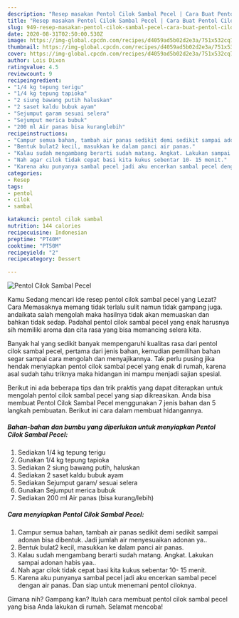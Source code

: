```yaml
---
description: "Resep masakan Pentol Cilok Sambal Pecel | Cara Buat Pentol Cilok Sambal Pecel Yang Bisa Manjain Lidah"
title: "Resep masakan Pentol Cilok Sambal Pecel | Cara Buat Pentol Cilok Sambal Pecel Yang Bisa Manjain Lidah"
slug: 949-resep-masakan-pentol-cilok-sambal-pecel-cara-buat-pentol-cilok-sambal-pecel-yang-bisa-manjain-lidah
date: 2020-08-31T02:50:00.530Z
image: https://img-global.cpcdn.com/recipes/d4059ad5b02d2e3a/751x532cq70/pentol-cilok-sambal-pecel-foto-resep-utama.jpg
thumbnail: https://img-global.cpcdn.com/recipes/d4059ad5b02d2e3a/751x532cq70/pentol-cilok-sambal-pecel-foto-resep-utama.jpg
cover: https://img-global.cpcdn.com/recipes/d4059ad5b02d2e3a/751x532cq70/pentol-cilok-sambal-pecel-foto-resep-utama.jpg
author: Lois Dixon
ratingvalue: 4.5
reviewcount: 9
recipeingredient:
- "1/4 kg tepung terigu"
- "1/4 kg tepung tapioka"
- "2 siung bawang putih haluskan"
- "2 saset kaldu bubuk ayam"
- "Sejumput garam sesuai selera"
- "Sejumput merica bubuk"
- "200 ml Air panas bisa kuranglebih"
recipeinstructions:
- "Campur semua bahan, tambah air panas sedikit demi sedikit sampai adonan bisa dibentuk. Jadi jumlah air menyesuaikan adonan ya.."
- "Bentuk bulat2 kecil, masukkan ke dalam panci air panas."
- "Kalau sudah mengambang berarti sudah matang. Angkat. Lakukan sampai adonan habis yaa.."
- "Nah agar cilok tidak cepat basi kita kukus sebentar 10- 15 menit."
- "Karena aku punyanya sambal pecel jadi aku encerkan sambal pecel dengan air panas. Dan siap untuk menemani pentol ciloknya."
categories:
- Resep
tags:
- pentol
- cilok
- sambal

katakunci: pentol cilok sambal 
nutrition: 144 calories
recipecuisine: Indonesian
preptime: "PT40M"
cooktime: "PT50M"
recipeyield: "2"
recipecategory: Dessert

---
```



![Pentol Cilok Sambal Pecel](https://img-global.cpcdn.com/recipes/d4059ad5b02d2e3a/751x532cq70/pentol-cilok-sambal-pecel-foto-resep-utama.jpg)

Kamu Sedang mencari ide resep pentol cilok sambal pecel yang Lezat? Cara Memasaknya memang tidak terlalu sulit namun tidak gampang juga. andaikata salah mengolah maka hasilnya tidak akan memuaskan dan bahkan tidak sedap. Padahal pentol cilok sambal pecel yang enak harusnya sih memiliki aroma dan cita rasa yang bisa memancing selera kita.



Banyak hal yang sedikit banyak mempengaruhi kualitas rasa dari pentol cilok sambal pecel, pertama dari jenis bahan, kemudian pemilihan bahan segar sampai cara mengolah dan menyajikannya. Tak perlu pusing jika hendak menyiapkan pentol cilok sambal pecel yang enak di rumah, karena asal sudah tahu triknya maka hidangan ini mampu menjadi sajian spesial.


Berikut ini ada beberapa tips dan trik praktis yang dapat diterapkan untuk mengolah pentol cilok sambal pecel yang siap dikreasikan. Anda bisa membuat Pentol Cilok Sambal Pecel menggunakan 7 jenis bahan dan 5 langkah pembuatan. Berikut ini cara dalam membuat hidangannya.

<!--inarticleads1-->

##### Bahan-bahan dan bumbu yang diperlukan untuk menyiapkan Pentol Cilok Sambal Pecel:

1. Sediakan 1/4 kg tepung terigu
1. Gunakan 1/4 kg tepung tapioka
1. Sediakan 2 siung bawang putih, haluskan
1. Sediakan 2 saset kaldu bubuk ayam
1. Sediakan Sejumput garam/ sesuai selera
1. Gunakan Sejumput merica bubuk
1. Sediakan 200 ml Air panas (bisa kurang/lebih)




<!--inarticleads2-->

##### Cara menyiapkan Pentol Cilok Sambal Pecel:

1. Campur semua bahan, tambah air panas sedikit demi sedikit sampai adonan bisa dibentuk. Jadi jumlah air menyesuaikan adonan ya..
1. Bentuk bulat2 kecil, masukkan ke dalam panci air panas.
1. Kalau sudah mengambang berarti sudah matang. Angkat. Lakukan sampai adonan habis yaa..
1. Nah agar cilok tidak cepat basi kita kukus sebentar 10- 15 menit.
1. Karena aku punyanya sambal pecel jadi aku encerkan sambal pecel dengan air panas. Dan siap untuk menemani pentol ciloknya.




Gimana nih? Gampang kan? Itulah cara membuat pentol cilok sambal pecel yang bisa Anda lakukan di rumah. Selamat mencoba!
